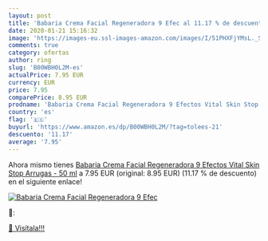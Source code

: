 ```yaml
---
layout: post
title: 'Babaria Crema Facial Regeneradora 9 Efec al 11.17 % de descuento'
date: 2020-01-21 15:16:32
image: 'https://images-eu.ssl-images-amazon.com/images/I/51PHXFjYMsL._SL200_.jpg'
comments: true
category: ofertas
author: ring
slug: 'B00WBH0L2M-es'
actualPrice: 7.95 EUR
currency: EUR
price: 7.95
comparePrice: 8.95 EUR
prodname: 'Babaria Crema Facial Regeneradora 9 Efectos Vital Skin Stop Arrugas - 50 ml'
country: 'es'
flag: '🇪🇸'
buyurl: 'https://www.amazon.es/dp/B00WBH0L2M/?tag=tolees-21'
descuento: '11.17'
average: '7.95'
---
```


Ahora mismo tienes [Babaria Crema Facial Regeneradora 9 Efectos Vital Skin Stop Arrugas - 50 ml](https://www.amazon.es/dp/B00WBH0L2M/?tag=tolees-21) a 7.95 EUR (original: 8.95 EUR) (11.17 %  de descuento) en el siguiente enlace!

[![Babaria Crema Facial Regeneradora 9 Efec](https://images-eu.ssl-images-amazon.com/images/I/51PHXFjYMsL._SL200_.jpg)](https://www.amazon.es/dp/B00WBH0L2M/?tag=tolees-21)

🔎:


[🛒 Visítala!!!](https://www.amazon.es/dp/B00WBH0L2M/?tag=tolees-21)
